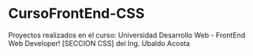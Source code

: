 # CursoFrontEnd-CSS
Proyectos realizados en el curso: Universidad Desarrollo Web - FrontEnd Web Developer! [SECCION CSS] del Ing. Ubaldo Acosta
